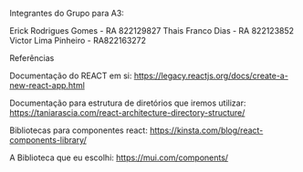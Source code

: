 Integrantes do Grupo para A3:

Erick Rodrigues Gomes - RA 822129827 
Thais Franco Dias - RA 822123852 
Victor Lima Pinheiro - RA822163272



Referências

Documentação do REACT em si:
https://legacy.reactjs.org/docs/create-a-new-react-app.html

Documentação para estrutura de diretórios que iremos utilizar:
https://taniarascia.com/react-architecture-directory-structure/

Bibliotecas para componentes react:
https://kinsta.com/blog/react-components-library/

A Biblioteca que eu escolhi:
https://mui.com/components/
